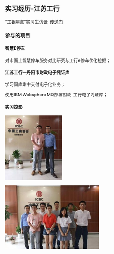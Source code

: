 ## 实习经历-江苏工行

“工银星航”实习生访谈: [传送门](https://mp.weixin.qq.com/s/7Ior4M4D3qXwm0umn-B0cA)

### 参与的项目

#### 智慧E停车

对市面上智慧停车服务对比研究与工行e停车优化挖掘；

#### 江苏工行—丹阳市财政电子凭证库

学习国库集中支付电子化业务；

使用IBM Websphere MQ部署财政-工行电子凭证库；

#### 实习掠影

![我和我的导师](https://github.com/zzy928/Dashboard/blob/master/images/%E5%B8%88%E5%82%85%E4%B8%8E%E6%88%91.jpg?raw=true)

![实习的大家](https://github.com/zzy928/Dashboard/blob/master/images/%E6%B1%9F%E8%8B%8F%E5%B7%A5%E8%A1%8C%E7%9A%84%E5%A4%A7%E5%AE%B6.jpg?raw=true)


